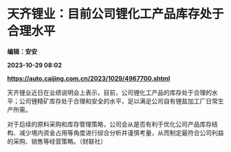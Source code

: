 # 天齐锂业：目前公司锂化工产品库存处于合理水平
**编辑：安安**

**2023-10-29 08:02**

**https://auto.caijing.com.cn/2023/1029/4967700.shtml**

天齐锂业近日在业绩说明会上表示，目前，公司锂化工产品的库存处于合理的水平；公司锂精矿库存处于合理和安全的水平，足以满足公司自有锂盐加工厂日常生产所需。

对于后续的原料采购和库存管理策略，公司会从是否有利于优化公司产品库存结构、减少境内资金占用等角度进行综合分析并谨慎考量，从而制定最符合公司利益的采购、销售等经营策略。（财联社）